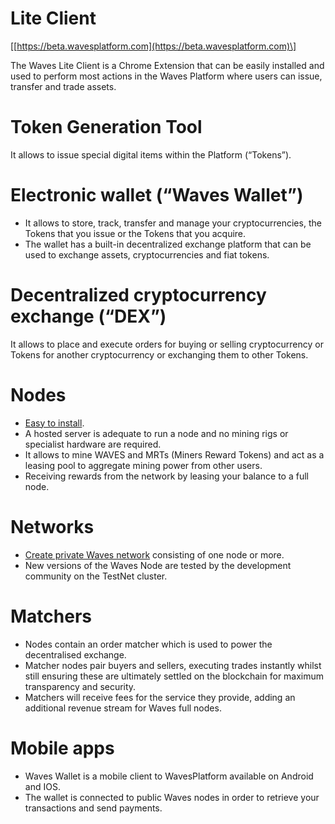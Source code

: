 # Lite Client

\[[https://beta.wavesplatform.com](https://beta.wavesplatform.com)\]

The Waves Lite Client is a Chrome Extension that can be easily installed and used to perform most actions in the Waves Platform where users can issue, transfer and trade assets.

# Token Generation Tool

It allows to issue special digital items within the Platform \(“Tokens”\).

# Electronic wallet \(“Waves Wallet”\)

* It allows to store, track, transfer and manage your cryptocurrencies, the Tokens that you issue or the Tokens that you acquire.
* The wallet has a built-in decentralized exchange platform that can be used to exchange assets, cryptocurrencies and fiat tokens.

# Decentralized cryptocurrency exchange \(“DEX”\)

It allows to place and execute orders for buying or selling cryptocurrency or Tokens for another cryptocurrency or exchanging them to other Tokens.

# Nodes

* [Easy to install](https://waves-platform.gitbooks.io/wavesdocs/content/guidelines/how-to-install-a-node.html).
* A hosted server is adequate to run a node and no mining rigs or specialist hardware are required.
* It allows to mine WAVES and MRTs \(Miners Reward Tokens\) and act as a leasing pool to aggregate mining power from other users.
* Receiving rewards from the network by leasing your balance to a full node. 

# Networks

* [Create private Waves network](https://waves-platform.gitbooks.io/wavesdocs/content/guidelines/creating-a-private-waves-blockchain-network.html) consisting of one node or more.
* New versions of the Waves Node are tested by the development community on the TestNet cluster.

# Matchers

* Nodes contain an order matcher which is used to power the decentralised exchange.
* Matcher nodes pair buyers and sellers, executing trades instantly whilst still ensuring these are ultimately settled on the blockchain for maximum transparency and security.
* Matchers will receive fees for the service they provide, adding an additional revenue stream for Waves full nodes.

# Mobile apps

* Waves Wallet is a mobile client to WavesPlatform available on Android and IOS.
* The wallet is connected to public Waves nodes in order to retrieve your transactions and send payments.



